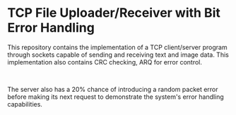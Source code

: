 # TCP File Uploader/Receiver with Bit Error Handling

This repository contains the implementation of a TCP client/server program through sockets capable of sending and receiving text and image data. This implementation also contains CRC checking, ARQ for error control.

<br/>

The server also has a 20% chance of introducing a random packet error before making its next request to demonstrate the system's error handling capabilities.
